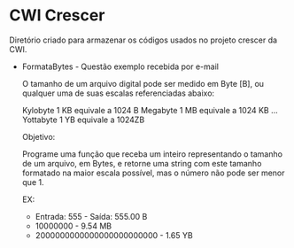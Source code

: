 # CWI Crescer

Diretório criado para armazenar os códigos usados no projeto crescer da CWI.

 -  FormataBytes - Questão exemplo recebida por e-mail
    
    O tamanho de um arquivo digital pode ser medido em Byte [B], ou qualquer uma de suas escalas referenciadas abaixo:

    Kylobyte 1 KB equivale a 1024 B
    Megabyte 1 MB equivale a 1024 KB
    ...
    Yottabyte 1 YB equivale a 1024ZB

    Objetivo: 

    Programe uma função que receba um inteiro representando o tamanho de um arquivo, em Bytes, e retorne uma string com este tamanho formatado na maior escala possível, mas o número não pode ser menor que 1.

    EX:

    - Entrada: 555 - Saída: 555.00 B
    - 10000000 - 9.54 MB
    - 2000000000000000000000000 - 1.65 YB


